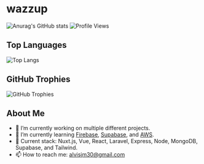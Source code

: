 # wazzup

![Anurag's GitHub stats](https://github-readme-stats.vercel.app/api?username=alvisjohnmark&theme=tokyonight&show_icons=true)
![Profile Views](https://komarev.com/ghpvc/?username=alvisjohnmark&color=green)

## Top Languages
![Top Langs](https://github-readme-stats.vercel.app/api/top-langs/?username=alvisjohnmark&layout=compact&theme=tokyonight)

## GitHub Trophies
![GitHub Trophies](https://github-profile-trophy.vercel.app/?username=alvisjohnmark&theme=tokyonight)


## About Me
- 🔭 I’m currently working on multiple different projects.
- 🌱 I’m currently learning [Firebase](https://firebase.google.com/), [Supabase](https://supabase.io/), and [AWS](https://aws.amazon.com/).
- 💬 Current stack: Nuxt.js, Vue, React, Laravel, Express, Node, MongoDB, Supabase, and Tailwind.
- 📫 How to reach me: alvisjm30@gmail.com

